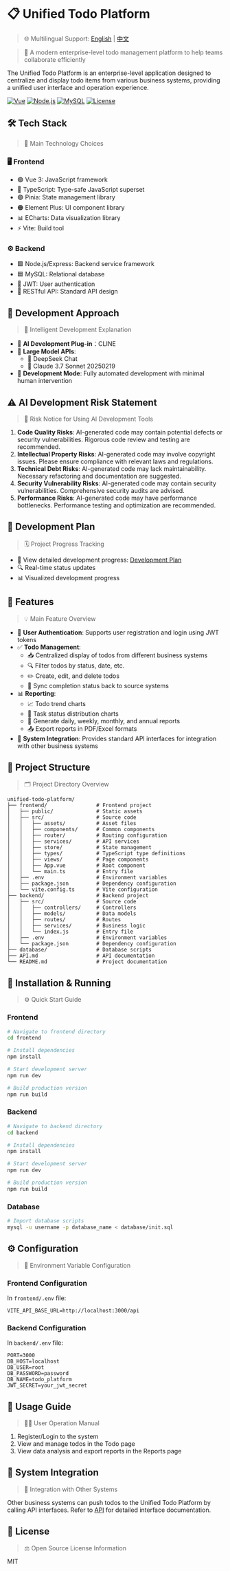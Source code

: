 # 📋 Unified Todo Platform

> 🌐 Multilingual Support: [English](./README.en.md) | [中文](../zh/README.zh.md)

> 🚀 A modern enterprise-level todo management platform to help teams collaborate efficiently

The Unified Todo Platform is an enterprise-level application designed to centralize and display todo items from various business systems, providing a unified user interface and operation experience.

[![Vue](https://img.shields.io/badge/Vue-3.x-brightgreen)](https://vuejs.org/)
[![Node.js](https://img.shields.io/badge/Node.js-18.x-green)](https://nodejs.org/)
[![MySQL](https://img.shields.io/badge/MySQL-8.0-blue)](https://www.mysql.com/)
[![License](https://img.shields.io/badge/License-MIT-yellow)](LICENSE)

## 🛠️ Tech Stack

> 🔧 Main Technology Choices

### 🖥️ Frontend

- 🟢 Vue 3: JavaScript framework
- 🔵 TypeScript: Type-safe JavaScript superset
- 🟣 Pinia: State management library
- 🟠 Element Plus: UI component library
- 📊 ECharts: Data visualization library
- ⚡ Vite: Build tool

### ⚙️ Backend

- 🟩 Node.js/Express: Backend service framework
- 🟦 MySQL: Relational database
- 🔑 JWT: User authentication
- 🔗 RESTful API: Standard API design

## 🤖 Development Approach

> 🧠 Intelligent Development Explanation

- 🤖 **AI Development Plug-in**：CLINE
- 🧠 **Large Model APIs**:
  - 🐙 DeepSeek Chat
  - 🤖 Claude 3.7 Sonnet 20250219
- 🚀 **Development Mode**: Fully automated development with minimal human intervention

## ⚠️ AI Development Risk Statement

> 🚨 Risk Notice for Using AI Development Tools

1. **Code Quality Risks**: AI-generated code may contain potential defects or security vulnerabilities. Rigorous code review and testing are recommended.
2. **Intellectual Property Risks**: AI-generated code may involve copyright issues. Please ensure compliance with relevant laws and regulations.
3. **Technical Debt Risks**: AI-generated code may lack maintainability. Necessary refactoring and documentation are suggested.
4. **Security Vulnerability Risks**: AI-generated code may contain security vulnerabilities. Comprehensive security audits are advised.
5. **Performance Risks**: AI-generated code may have performance bottlenecks. Performance testing and optimization are recommended.

## 📅 Development Plan

> 🗓️ Project Progress Tracking

- 📄 View detailed development progress: [Development Plan](./DEVELOPMENT_PLAN.en.md)
- 🔍 Real-time status updates
- 📊 Visualized development progress

## 🎯 Features

> 💡 Main Feature Overview

- 🔐 **User Authentication**: Supports user registration and login using JWT tokens
- ✅ **Todo Management**:
  - 📥 Centralized display of todos from different business systems
  - 🔍 Filter todos by status, date, etc.
  - ✏️ Create, edit, and delete todos
  - 🔄 Sync completion status back to source systems
- 📊 **Reporting**:
  - 📈 Todo trend charts
  - 🎯 Task status distribution charts
  - 📅 Generate daily, weekly, monthly, and annual reports
  - 📤 Export reports in PDF/Excel formats
- 🤝 **System Integration**: Provides standard API interfaces for integration with other business systems

## 📂 Project Structure

> 🗂️ Project Directory Overview

```
unified-todo-platform/
├── frontend/                # Frontend project
│   ├── public/              # Static assets
│   ├── src/                 # Source code
│   │   ├── assets/          # Asset files
│   │   ├── components/      # Common components
│   │   ├── router/          # Routing configuration
│   │   ├── services/        # API services
│   │   ├── store/           # State management
│   │   ├── types/           # TypeScript type definitions
│   │   ├── views/           # Page components
│   │   ├── App.vue          # Root component
│   │   └── main.ts          # Entry file
│   ├── .env                 # Environment variables
│   ├── package.json         # Dependency configuration
│   └── vite.config.ts       # Vite configuration
├── backend/                 # Backend project
│   ├── src/                 # Source code
│   │   ├── controllers/     # Controllers
│   │   ├── models/          # Data models
│   │   ├── routes/          # Routes
│   │   ├── services/        # Business logic
│   │   └── index.js         # Entry file
│   ├── .env                 # Environment variables
│   └── package.json         # Dependency configuration
├── database/                # Database scripts
├── API.md                   # API documentation
└── README.md                # Project documentation
```

## 🚀 Installation & Running

> ⚙️ Quick Start Guide

### Frontend

```bash
# Navigate to frontend directory
cd frontend

# Install dependencies
npm install

# Start development server
npm run dev

# Build production version
npm run build
```

### Backend

```bash
# Navigate to backend directory
cd backend

# Install dependencies
npm install

# Start development server
npm run dev

# Build production version
npm run build
```

### Database

```bash
# Import database scripts
mysql -u username -p database_name < database/init.sql
```

## ⚙️ Configuration

> 🔧 Environment Variable Configuration

### Frontend Configuration

In `frontend/.env` file:

```
VITE_API_BASE_URL=http://localhost:3000/api
```

### Backend Configuration

In `backend/.env` file:

```
PORT=3000
DB_HOST=localhost
DB_USER=root
DB_PASSWORD=password
DB_NAME=todo_platform
JWT_SECRET=your_jwt_secret
```

## 📖 Usage Guide

> 👨‍💻 User Operation Manual

1. Register/Login to the system
2. View and manage todos in the Todo page
3. View data analysis and export reports in the Reports page

## 🤝 System Integration

> 🔗 Integration with Other Systems

Other business systems can push todos to the Unified Todo Platform by calling API interfaces. Refer to [API](./API.en.md) for detailed interface documentation.

## 📜 License

> ⚖️ Open Source License Information

MIT
